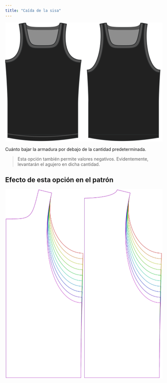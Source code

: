 ```yaml
---
title: "Caída de la sisa"
---
```


![La opción de soltar el acorazado en Aaron](./armholedrop.svg)

Cuánto bajar la armadura por debajo de la cantidad predeterminada.

> Esta opción también permite valores negativos. Evidentemente, levantarán el agujero en dicha cantidad.

## Efecto de esta opción en el patrón

![Esta imagen muestra el efecto de esta opción superponiendo varias variantes que tienen un valor diferente para esta opción](aaron_armholedrop_sample.svg "Efecto de esta opción en el patrón")
